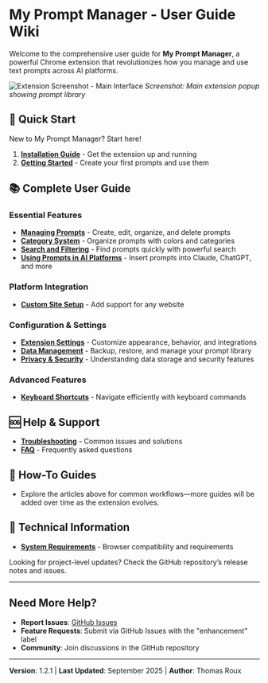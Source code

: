 # My Prompt Manager - User Guide Wiki

Welcome to the comprehensive user guide for **My Prompt Manager**, a powerful Chrome extension that revolutionizes how you manage and use text prompts across AI platforms.

![Extension Screenshot - Main Interface](../docs/screenshots/main-interface.png)
*Screenshot: Main extension popup showing prompt library*

## 🚀 Quick Start

New to My Prompt Manager? Start here!

1. **[Installation Guide](Installation-Guide.md)** - Get the extension up and running
2. **[Getting Started](Getting-Started.md)** - Create your first prompts and use them

## 📚 Complete User Guide

### Essential Features
- **[Managing Prompts](Managing-Prompts.md)** - Create, edit, organize, and delete prompts
- **[Category System](Category-Management.md)** - Organize prompts with colors and categories
- **[Search and Filtering](Search-and-Filtering.md)** - Find prompts quickly with powerful search
- **[Using Prompts in AI Platforms](Using-Prompts.md)** - Insert prompts into Claude, ChatGPT, and more

### Platform Integration
- **[Custom Site Setup](Custom-Site-Setup.md)** - Add support for any website

### Configuration & Settings
- **[Extension Settings](Extension-Settings.md)** - Customize appearance, behavior, and integrations
- **[Data Management](Data-Management.md)** - Backup, restore, and manage your prompt library
- **[Privacy & Security](Privacy-Security.md)** - Understanding data storage and security features

### Advanced Features
- **[Keyboard Shortcuts](Keyboard-Shortcuts.md)** - Navigate efficiently with keyboard commands

## 🆘 Help & Support

- **[Troubleshooting](Troubleshooting.md)** - Common issues and solutions
- **[FAQ](FAQ.md)** - Frequently asked questions

## 📖 How-To Guides

- Explore the articles above for common workflows—more guides will be added over time as the extension evolves.

## 🔧 Technical Information

- **[System Requirements](System-Requirements.md)** - Browser compatibility and requirements

Looking for project-level updates? Check the GitHub repository’s release notes and issues.

---

## Need More Help?

- **Report Issues**: [GitHub Issues](https://github.com/spartDev/My-Prompt-Manager/issues)
- **Feature Requests**: Submit via GitHub Issues with the "enhancement" label
- **Community**: Join discussions in the GitHub repository

---

**Version**: 1.2.1 | **Last Updated**: September 2025 | **Author**: Thomas Roux
